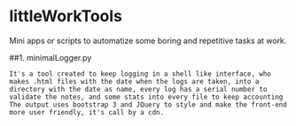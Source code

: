 # littleWorkTools
Mini apps or scripts to automatize some boring and repetitive tasks at work.

##1. minimalLogger.py 
	
	It's a tool created to keep logging in a shell like interface, who makes .html files with the date when the logs are taken, into a directory with the date as name, every log has a serial number to validate the notes, and some stats into every file to keep accounting
	The output uses bootstrap 3 and JQuery to style and make the front-end more user friendly, it's call by a cdn.
